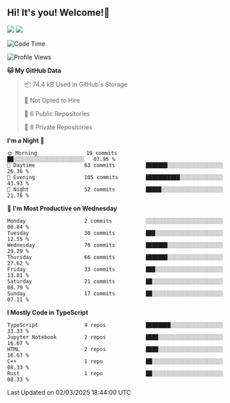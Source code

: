 ## Hi! It's you! Welcome!👋
<p align="left">
  <img src="https://github-readme-stats.vercel.app/api/top-langs/?username=Shanshuimei&theme=transparent&hide_border=true" />
  <img src="https://github-readme-stats.vercel.app/api/wakatime?username=Shanshuimei&theme=transparent&hide_border=true&layout=compact&langs_count=22" />
</p>

<!--START_SECTION:waka-->
![Code Time](http://img.shields.io/badge/Code%20Time-148%20hrs%202%20mins-blue)

![Profile Views](http://img.shields.io/badge/Profile%20Views-1-blue)

**🐱 My GitHub Data** 

> 📦 74.4 kB Used in GitHub's Storage 
 > 
> 🚫 Not Opted to Hire
 > 
> 📜 6 Public Repositories 
 > 
> 🔑 8 Private Repositories 
 > 
**I'm a Night 🦉** 

```text
🌞 Morning                19 commits          ██░░░░░░░░░░░░░░░░░░░░░░░   07.95 % 
🌆 Daytime                63 commits          ███████░░░░░░░░░░░░░░░░░░   26.36 % 
🌃 Evening                105 commits         ███████████░░░░░░░░░░░░░░   43.93 % 
🌙 Night                  52 commits          █████░░░░░░░░░░░░░░░░░░░░   21.76 % 
```
📅 **I'm Most Productive on Wednesday** 

```text
Monday                   2 commits           ░░░░░░░░░░░░░░░░░░░░░░░░░   00.84 % 
Tuesday                  30 commits          ███░░░░░░░░░░░░░░░░░░░░░░   12.55 % 
Wednesday                70 commits          ███████░░░░░░░░░░░░░░░░░░   29.29 % 
Thursday                 66 commits          ███████░░░░░░░░░░░░░░░░░░   27.62 % 
Friday                   33 commits          ███░░░░░░░░░░░░░░░░░░░░░░   13.81 % 
Saturday                 21 commits          ██░░░░░░░░░░░░░░░░░░░░░░░   08.79 % 
Sunday                   17 commits          ██░░░░░░░░░░░░░░░░░░░░░░░   07.11 % 
```


**I Mostly Code in TypeScript** 

```text
TypeScript               4 repos             ████████░░░░░░░░░░░░░░░░░   33.33 % 
Jupyter Notebook         2 repos             ████░░░░░░░░░░░░░░░░░░░░░   16.67 % 
HTML                     2 repos             ████░░░░░░░░░░░░░░░░░░░░░   16.67 % 
C++                      1 repo              ██░░░░░░░░░░░░░░░░░░░░░░░   08.33 % 
Rust                     1 repo              ██░░░░░░░░░░░░░░░░░░░░░░░   08.33 % 
```




 Last Updated on 02/03/2025 18:44:00 UTC
<!--END_SECTION:waka-->
